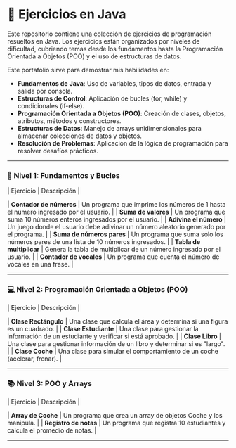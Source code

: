 # 📂 Ejercicios en Java

Este repositorio contiene una colección de ejercicios de programación resueltos en Java. 
Los ejercicios están organizados por niveles de dificultad, cubriendo temas desde los fundamentos hasta la Programación Orientada a Objetos (POO) y el uso de estructuras de datos.

Este portafolio sirve para demostrar mis habilidades en:

* **Fundamentos de Java**: Uso de variables, tipos de datos, entrada y salida por consola.
* **Estructuras de Control**: Aplicación de bucles (for, while) y condicionales (if-else).
* **Programación Orientada a Objetos (POO)**: Creación de clases, objetos, atributos, métodos y constructores.
* **Estructuras de Datos**: Manejo de arrays unidimensionales para almacenar colecciones de datos y objetos.
* **Resolución de Problemas**: Aplicación de la lógica de programación para resolver desafíos prácticos.

---

### 🚀 Nivel 1: Fundamentos y Bucles

| Ejercicio | Descripción |

| **Contador de números** | Un programa que imprime los números de 1 hasta el número ingresado por el usuario. |
| **Suma de valores** | Un programa que suma 10 números enteros ingresados por el usuario. |
| **Adivina el número** | Un juego donde el usuario debe adivinar un número aleatorio generado por el programa. |
| **Suma de números pares** | Un programa que suma solo los números pares de una lista de 10 números ingresados. |
| **Tabla de multiplicar** | Genera la tabla de multiplicar de un número ingresado por el usuario. |
| **Contador de vocales** | Un programa que cuenta el número de vocales en una frase. |

---

### 💻 Nivel 2: Programación Orientada a Objetos (POO)

| Ejercicio | Descripción |

| **Clase Rectángulo** | Una clase que calcula el área y determina si una figura es un cuadrado. |
| **Clase Estudiante** | Una clase para gestionar la información de un estudiante y verificar si está aprobado. |
| **Clase Libro** | Una clase para gestionar información de un libro y determinar si es "largo". |
| **Clase Coche** | Una clase para simular el comportamiento de un coche (acelerar, frenar). |

---

### 📚 Nivel 3: POO y Arrays

| Ejercicio | Descripción |

| **Array de Coche** | Un programa que crea un array de objetos Coche y los manipula. |
| **Registro de notas** | Un programa que registra 10 estudiantes y calcula el promedio de notas. |

---

